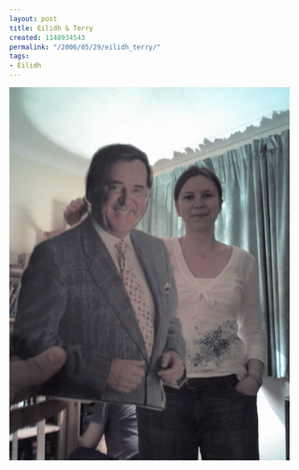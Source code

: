 ```yaml
---
layout: post
title: Eilidh & Terry
created: 1148934543
permalink: "/2006/05/29/eilidh_terry/"
tags:
- Eilidh
---
```


<img src="/image/images/20-05-06_2303_0.jpg"/>

